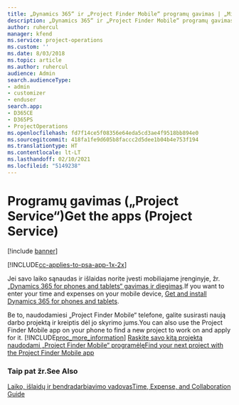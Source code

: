 ```yaml
---
title: „Dynamics 365“ ir „Project Finder Mobile“ programų gavimas | „MicrosoftDocs“
description: „Dynamics 365“ ir „Project Finder Mobile“ programų gavimas
author: ruhercul
manager: kfend
ms.service: project-operations
ms.custom: ''
ms.date: 8/03/2018
ms.topic: article
ms.author: ruhercul
audience: Admin
search.audienceType:
- admin
- customizer
- enduser
search.app:
- D365CE
- D365PS
- ProjectOperations
ms.openlocfilehash: fd7f14ce5f08356e64eda5cd3ae4f9518bb894e0
ms.sourcegitcommit: 418fa1fe9d605b8faccc2d5dee1b04b4e753f194
ms.translationtype: HT
ms.contentlocale: lt-LT
ms.lasthandoff: 02/10/2021
ms.locfileid: "5149238"
---
```

# <a name="get-the-apps-project-service"></a><span data-ttu-id="a04d7-103">Programų gavimas („Project Service“)</span><span class="sxs-lookup"><span data-stu-id="a04d7-103">Get the apps (Project Service)</span></span>

[!include [banner](../includes/psa-now-project-operations.md)]

[!INCLUDE[cc-applies-to-psa-app-1x-2x](../includes/cc-applies-to-psa-app-1x-2x.md)]

<span data-ttu-id="a04d7-104">Jei savo laiko sąnaudas ir išlaidas norite įvesti mobiliajame įrenginyje, žr. [„Dynamics 365 for phones and tablets“ gavimas ir diegimas](https://docs.microsoft.com/dynamics365/mobile-app/dynamics-365-phones-tablets-users-guide).</span><span class="sxs-lookup"><span data-stu-id="a04d7-104">If you want to enter your time and expenses on your mobile device, [Get and install Dynamics 365 for phones and tablets](https://docs.microsoft.com/dynamics365/mobile-app/dynamics-365-phones-tablets-users-guide).</span></span>  
  
 <span data-ttu-id="a04d7-105">Be to, naudodamiesi „Project Finder Mobile“ telefone, galite susirasti naują darbo projektą ir kreiptis dėl jo skyrimo jums.</span><span class="sxs-lookup"><span data-stu-id="a04d7-105">You can also use the Project Finder Mobile app on your phone to find a new project to work on and apply for it.</span></span> [!INCLUDE[proc_more_information](../includes/proc-more-information.md)] <span data-ttu-id="a04d7-106">[Raskite savo kitą projektą naudodami „Project Finder Mobile“ programėlę](../psa/find-next-project-finder-mobile-app.md)</span><span class="sxs-lookup"><span data-stu-id="a04d7-106">[Find your next project with the Project Finder Mobile app](../psa/find-next-project-finder-mobile-app.md)</span></span> 
  
### <a name="see-also"></a><span data-ttu-id="a04d7-107">Taip pat žr.</span><span class="sxs-lookup"><span data-stu-id="a04d7-107">See Also</span></span>  
 [<span data-ttu-id="a04d7-108">Laiko, išlaidų ir bendradarbiavimo vadovas</span><span class="sxs-lookup"><span data-stu-id="a04d7-108">Time, Expense, and Collaboration Guide</span></span>](../psa/time-expense-collaboration-guide.md)
